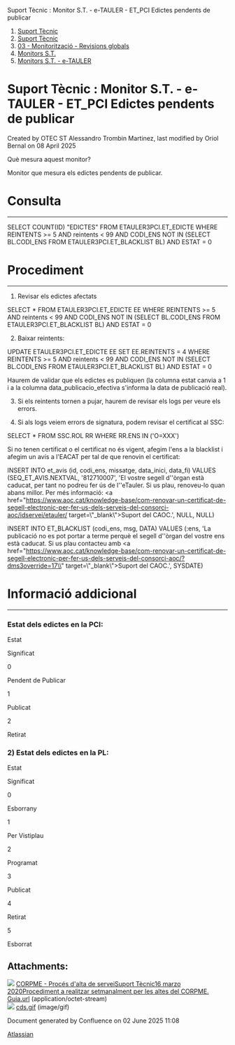 Suport Tècnic : Monitor S.T. - e-TAULER - ET\_PCI Edictes pendents de publicar  

1.  [Suport Tècnic](index.html)
2.  [Suport Tècnic](13893782.html)
3.  [03 - Monitorització - Revisions globals](26313327.html)
4.  [Monitors S.T.](Monitors-S.T._41522177.html)
5.  [Monitors S.T. - e-TAULER](Monitors-S.T.---e-TAULER_127598666.html)

Suport Tècnic : Monitor S.T. - e-TAULER - ET\_PCI Edictes pendents de publicar
==============================================================================

Created by OTEC ST Alessandro Trombin Martinez, last modified by Oriol Bernal on 08 April 2025

Què mesura aquest monitor?

Monitor que mesura els edictes pendents de publicar.

**Consulta**
============

* * *

SELECT COUNT(ID) "EDICTES"
FROM ETAULER3PCI.ET\_EDICTE
WHERE REINTENTS >= 5
  AND reintents < 99
  AND CODI\_ENS NOT IN
    (SELECT BL.CODI\_ENS
     FROM ETAULER3PCI.ET\_BLACKLIST BL)
  AND ESTAT = 0

**Procediment**
===============

* * *

1) Revisar els edictes afectats

SELECT \*
  FROM ETAULER3PCI.ET\_EDICTE EE
 WHERE REINTENTS >= 5
  AND reintents < 99
  AND CODI\_ENS NOT IN
    (SELECT BL.CODI\_ENS
     FROM ETAULER3PCI.ET\_BLACKLIST BL)
  AND ESTAT = 0

2) Baixar reintents:

UPDATE ETAULER3PCI.ET\_EDICTE EE
SET EE.REINTENTS = 4
 WHERE REINTENTS >= 5
  AND reintents < 99
  AND CODI\_ENS NOT IN
    (SELECT BL.CODI\_ENS
     FROM ETAULER3PCI.ET\_BLACKLIST BL)
  AND ESTAT = 0

Haurem de validar que els edictes es publiquen (la columna estat canvia a 1 i a la columna data\_publicacio\_efectiva s'informa la data de publicació real).

3) Si els reintents tornen a pujar, haurem de revisar els logs per veure els errors.

4) Si als logs veiem errors de signatura, podem revisar el certificat al SSC:

SELECT \* FROM SSC.ROL RR
WHERE RR.ENS IN ('O=XXX')

Si no tenen certificat o el certificat no és vigent, afegim l'ens a la blacklist i afegim un avís a l'EACAT per tal de que renovin el certificat:

INSERT INTO et\_avis (id, codi\_ens, missatge, data\_inici, data\_fi)
VALUES (SEQ\_ET\_AVIS.NEXTVAL, '812710007', 'El vostre segell d''òrgan està caducat, per tant no podreu fer ús de l''eTauler. Si us plau, renoveu-lo quan abans millor. Per més informació: <a href="https://www.aoc.cat/knowledge-base/com-renovar-un-certificat-de-segell-electronic-per-fer-us-dels-serveis-del-consorci-aoc/idservei/etauler/ target=\\"\_blank\\">Suport del CAOC</a>.', NULL, NULL)
    
    
INSERT INTO ET\_BLACKLIST (codi\_ens, msg, DATA)
VALUES (:ens, 'La publicació no es pot portar a terme perquè el segell d''òrgan del vostre ens està caducat. Si us plau contacteu amb <a href="https://www.aoc.cat/knowledge-base/com-renovar-un-certificat-de-segell-electronic-per-fer-us-dels-serveis-del-consorci-aoc/?dms3override=17\\" target=\\"\_blank\\">Suport del CAOC</a>.', SYSDATE)

**Informació addicional**
=========================

* * *

### Estat dels edictes en la PCI:

Estat

Significat

0

Pendent de Publicar

1

Publicat

2

Retirat

### 2) Estat dels edictes en la PL:

Estat

Significat

0

Esborrany

1

Per Vistiplau

2

Programat

3

Publicat

4

Retirat

5

Esborrat

Attachments:
------------

![](images/icons/bullet_blue.gif) [CORPME - Procés d'alta de serveiSuport Tècnic16 marzo 2020Procediment a realitzar setmanalment per les altes del CORPME. Guia.url](attachments/64980867/64980868.url) (application/octet-stream)  
![](images/icons/bullet_blue.gif) [cds.gif](attachments/64980867/64980869.gif) (image/gif)  

Document generated by Confluence on 02 June 2025 11:08

[Atlassian](http://www.atlassian.com/)